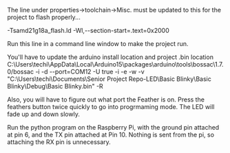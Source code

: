 The line under properties->toolchain->Misc. must be updated to this for the project to flash properly...

-Tsamd21g18a_flash.ld  -Wl,--section-start=.text=0x2000

Run this line in a command line window to make the project run.

You'll have to update the arduino install location and project .bin location
C:\Users\techi\AppData\Local\Arduino15\packages\arduino\tools\bossac\1.7.0/bossac -i -d --port=COM12 -U true -i -e -w -v "C:\Users\techi\Documents\Senior Project Repo\-LED\Basic Blinky\Basic Blinky\Debug\Basic Blinky.bin" -R 

Also, you will have to figure out what port the Feather is on.
Press the feathers button twice quickly to go into progrmaming mode.  The LED will fade up and down slowly.

Run the python program on the Raspberry Pi, with the ground pin attached at pin 6, and the TX pin attached at Pin 10.  Nothing is sent from the pi, so attaching the RX pin is unnecessary.